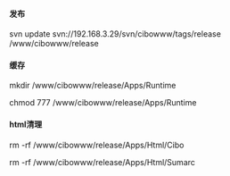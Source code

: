 #### 发布

svn update svn://192.168.3.29/svn/cibowww/tags/release /www/cibowww/release

#### 缓存

mkdir /www/cibowww/release/Apps/Runtime

chmod 777 /www/cibowww/release/Apps/Runtime

#### html清理

rm -rf /www/cibowww/release/Apps/Html/Cibo

rm -rf /www/cibowww/release/Apps/Html/Sumarc

